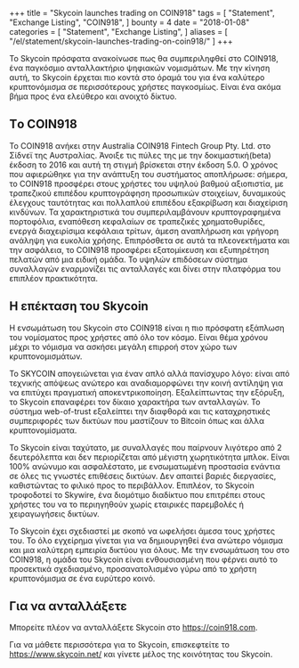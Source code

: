 +++
title = "Skycoin launches trading on COIN918"
tags = [
    "Statement",
    "Exchange Listing",
    "COIN918",
]
bounty = 4
date = "2018-01-08"
categories = [
    "Statement",
    "Exchange Listing",
]
aliases = [
	"/el/statement/skycoin-launches-trading-on-coin918/"
]
+++

Το Skycoin πρόσφατα ανακοίνωσε πως θα συμπεριληφθεί στο COIN918, ένα παγκόσμιο ανταλλακτήριο ψηφιακών νομισμάτων. Με την κίνηση αυτή, το Skycoin έρχεται πιο κοντά στο όραμά του για ένα καλύτερο κρυπτονόμισμα σε περισσότερους χρήστες παγκοσμίως. Είναι ένα ακόμα βήμα προς ένα ελεύθερο και ανοιχτό δίκτυο.

## Tο COIN918

Το COIN918 ανήκει στην Australia COIN918 Fintech Group Pty. Ltd. στο Σίδνεϊ της Αυστραλίας. Άνοιξε τις πύλες της με την δοκιμαστική(beta) έκδοση το 2016 και αυτή τη στιγμή βρίσκεται στην έκδοση 5.0. Ο χρόνος που αφιερώθηκε για την ανάπτυξη του συστήματος αποπλήρωσε: σήμερα, το COIN918 προσφέρει στους χρήστες του υψηλού βαθμού αξιοπιστία, με τραπεζικού επιπέδου κρυπτογράφηση προσωπικών στοιχείων, δυναμικούς έλεγχους ταυτότητας και πολλαπλού επιπέδου εξακρίβωση και διαχείριση κινδύνων. Τα χαρακτηριστικά του συμπεριλαμβάνουν κρυπτογραφημένα πορτοφόλια, εναπόθεση κεφαλαίων σε τραπεζικές χρηματοθυρίδες, ενεργά διαχειρίσιμα κεφάλαια τρίτων, άμεση αναπλήρωση και γρήγορη ανάληψη για ευκολία χρήσης.
Επιπρόσθετα σε αυτά τα πλεονεκτήματα και την ασφάλεια, το COIN918 προσφέρει εξατομίκευση  και εξυπηρέτηση πελατών από μια ειδική ομάδα. Το υψηλών επιδόσεων σύστημα συναλλαγών εναρμονίζει τις ανταλλαγές και δίνει στην πλατφόρμα του επιπλέον πρακτικότητα.

## Η επέκταση του Skycoin

Η ενσωμάτωση του Skycoin στο COIN918 είναι η πιο πρόσφατη εξάπλωση του νομίσματος προς χρήστες από όλο τον κόσμο. Είναι θέμα χρόνου μέχρι το νόμισμα να ασκήσει μεγάλη επιρροή στον χώρο των κρυπτονομισμάτων.

Το SKYCOIN απογειώνεται για έναν απλό αλλά πανίσχυρο λόγο: είναι από τεχνικής απόψεως ανώτερο και αναδιαμορφώνει την κοινή αντίληψη για να επιτύχει πραγματική αποκεντρικοποίηση. Εξαλείπτωντας την εξόρυξη, το Skycoin επαναφέρει τον δίκαιο χαρακτήρα των ανταλλαγών. Το σύστημα web-of-trust εξαλείπτει την διαφθορά και τις καταχρηστικές συμπεριφορές των δικτύων που μαστίζουν το Bitcoin όπως και άλλα κρυπτονομίσματα.

Το Skycoin είναι ταχύτατο, με συναλλαγές που παίρνουν λιγότερο από 2 δευτερόλεπτα και δεν περιορίζεται από μέγιστη χωρητικότητα μπλοκ. Είναι 100% ανώνυμο και ασφαλέστατο, με ενσωματωμένη προστασία ενάντια σε όλες τις γνωστές επιθέσεις δικτύων. Δεν απαιτεί βαριές διεργασίες, καθιστώντας το φιλικό προς το περιβάλλον. Επιπλέον, το Skycoin τροφοδοτεί το Skywire, ένα διομότιμο διαδίκτυο που επιτρέπει στους χρήστες του να το περιηγηθούν χωρίς εταιρικές παρεμβολές ή χειραγωγήσεις δικτύων.

Το Skycoin έχει σχεδιαστεί με σκοπό να ωφελήσει άμεσα τους χρήστες του. Το όλο εγχείρημα γίνεται για να δημιουργηθεί ένα ανώτερο νόμισμα και μια καλύτερη εμπειρία δικτύου για όλους. Με την ενσωμάτωση του στο COIN918, η ομάδα του Skycoin είναι ενθουσιασμένη που φέρνει αυτό το προσεκτικά σχεδιασμένο, προσανατολισμένο γύρω από το χρήστη κρυπτονόμισμα σε ένα ευρύτερο κοινό.


## Για να ανταλλάξετε

Μπορείτε πλέον να ανταλλάξετε Skycoin στο https://coin918.com.

Για να μάθετε περισσότερα για το Skycoin, επισκεφτείτε το https://www.skycoin.net/ και γίνετε μέλος της κοινότητας του Skycoin.
